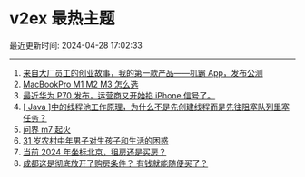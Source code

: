 # v2ex 最热主题

最近更新时间: 2024-04-28 17:02:33

--- 
1. [来自大厂员工的创业故事，我的第一款产品——机霸 App，发布公测](https://www.v2ex.com/t/1036242) 
2. [MacBookPro M1 M2 M3 怎么选](https://www.v2ex.com/t/1036247) 
3. [最近华为 P70 发布，运营商又开始掐 iPhone 信号了。](https://www.v2ex.com/t/1036266) 
4. [[ Java ]中的线程池工作原理，为什么不是先创建线程而是先往阻塞队列里塞任务？](https://www.v2ex.com/t/1036271) 
5. [问界 m7 起火](https://www.v2ex.com/t/1036296) 
6. [31 岁农村中年男子对生孩子和生活的困惑](https://www.v2ex.com/t/1036314) 
7. [当前 2024 年坐标北京，租房还是买房？](https://www.v2ex.com/t/1036307) 
8. [成都这是彻底放开了购房条件？ 有钱就能随便买了？](https://www.v2ex.com/t/1036308) 
